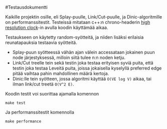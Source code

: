 #Testausdokumentti

Kaikille projektin osille, eli Splay-puulle, Link/Cut-puulle, ja Dinic-algoritmille on performanssitestit. Testeissä mitataan c++:n chrono-headerin [high resolution clock](http://en.cppreference.com/w/cpp/chrono/high_resolution_clock/now)-in avulla koodin käyttämää aikaa.

Testaukseen on käytetty random-syötteitä, ja niiden lisäksi erilaisia reunatapauksia testaavia syötteitä.
- Splay-puun syötteessä vähän ajan välein accessataan jokainen puun node järjestyksessä, milloin siitä tulee n:n noden ketju.
- Link/Cut treelle tein sekä testin joka testaa erityisen syviä puita, että testin joka testaa Leveitä puita, joissa jokaisella kyselyllä preferred edge pitää vaihtaa pahin mahdollinen määrä kertoja.
- Dinic:lle tein syötteen, jossa algoritmi käyttää `O(VE log V)` aikaa, tai ilman link/cut treetä `O(V^2 E)`.

Koodin testit voi suorittaa ajamalla komennon
```
make test
```
Ja performanssitestit komennolla
```
make performance
```


